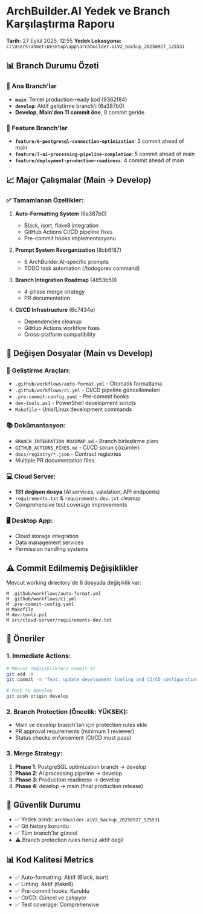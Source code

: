 # ArchBuilder.AI Yedek ve Branch Karşılaştırma Raporu
**Tarih:** 27 Eylül 2025, 12:55
**Yedek Lokasyonu:** `C:\Users\ahmet\Desktop\app\archbuilder.aiV2_backup_20250927_125531`

## 📊 Branch Durumu Özeti

### 🌟 Ana Branch'lar
- **`main`**: Temel production-ready kod (9362f84)
- **`develop`**: Aktif geliştirme branch'ı (6a387b0)
- **Develop, Main'den 11 commit öne**, 0 commit geride

### 🚀 Feature Branch'lar
- **`feature/6-postgresql-connection-optimization`**: 3 commit ahead of main
- **`feature/7-ai-processing-pipeline-completion`**: 5 commit ahead of main
- **`feature/deployment-production-readiness`**: 4 commit ahead of main

## 📈 Major Çalışmalar (Main → Develop)

### ✅ Tamamlanan Özellikler:
1. **Auto-Formatting System** (6a387b0)
   - Black, isort, flake8 integration
   - GitHub Actions CI/CD pipeline fixes
   - Pre-commit hooks implementasyonu

2. **Prompt System Reorganization** (8cb6f87)
   - 8 ArchBuilder.AI-specific prompts
   - TODO task automation (/todogorev command)

3. **Branch Integration Roadmap** (4853b50)
   - 4-phase merge strategy
   - PR documentation

4. **CI/CD Infrastructure** (6c7434e)
   - Dependencies cleanup
   - GitHub Actions workflow fixes
   - Cross-platform compatibility

## 📝 Değişen Dosyalar (Main vs Develop)

### 🔧 Geliştirme Araçları:
- `.github/workflows/auto-format.yml` - Otomatik formatlama
- `.github/workflows/ci.yml` - CI/CD pipeline güncellemeleri
- `.pre-commit-config.yaml` - Pre-commit hooks
- `dev-tools.ps1` - PowerShell development scripts
- `Makefile` - Unix/Linux development commands

### 📚 Dokümantasyon:
- `BRANCH_INTEGRATION_ROADMAP.md` - Branch birleştirme planı
- `GITHUB_ACTIONS_FIXES.md` - CI/CD sorun çözümleri
- `docs/registry/*.json` - Contract registries
- Multiple PR documentation files

### 💻 Cloud Server:
- **131 değişen dosya** (AI services, validation, API endpoints)
- `requirements.txt` & `requirements-dev.txt` cleanup
- Comprehensive test coverage improvements

### 🖥️ Desktop App:
- Cloud storage integration
- Data management services
- Permission handling systems

## ⚠️ Commit Edilmemiş Değişiklikler

Mevcut working directory'de 6 dosyada değişiklik var:
```
M .github/workflows/auto-format.yml
M .github/workflows/ci.yml
M .pre-commit-config.yaml
M Makefile
M dev-tools.ps1
M src/cloud-server/requirements-dev.txt
```

## 🎯 Öneriler

### 1. Immediate Actions:
```bash
# Mevcut değişiklikleri commit et
git add -A
git commit -m "feat: update development tooling and CI/CD configurations"

# Push to develop
git push origin develop
```

### 2. Branch Protection (Öncelik: YÜKSEK):
- Main ve develop branch'ları için protection rules ekle
- PR approval requirements (minimum 1 reviewer)
- Status checks enforcement (CI/CD must pass)

### 3. Merge Strategy:
1. **Phase 1**: PostgreSQL optimization branch → develop
2. **Phase 2**: AI processing pipeline → develop
3. **Phase 3**: Production readiness → develop
4. **Phase 4**: develop → main (final production release)

## 🔐 Güvenlik Durumu
- ✅ Yedek alındı: `archbuilder.aiV2_backup_20250927_125531`
- ✅ Git history korundu
- ✅ Tüm branch'lar güncel
- ⚠️ Branch protection rules henüz aktif değil

## 📊 Kod Kalitesi Metrics
- ✅ Auto-formatting: Aktif (Black, isort)
- ✅ Linting: Aktif (flake8)
- ✅ Pre-commit hooks: Kuruldu
- ✅ CI/CD: Güncel ve çalışıyor
- ✅ Test coverage: Comprehensive

